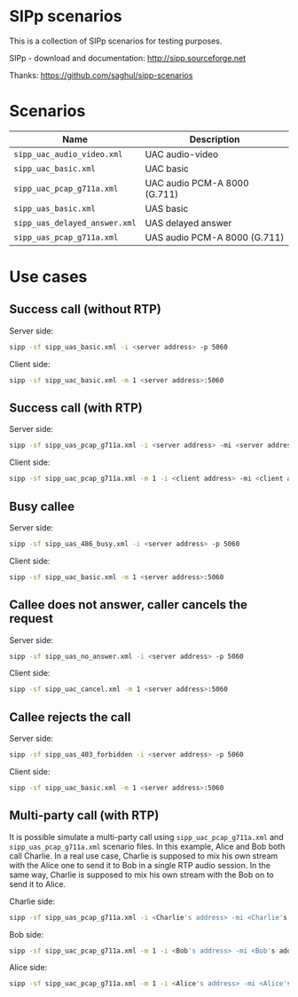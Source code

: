# SIPp scenarios

This is a collection of SIPp scenarios for testing purposes.

SIPp - download and documentation: http://sipp.sourceforge.net

Thanks: https://github.com/saghul/sipp-scenarios

# Scenarios

<!-- LIST-BEGIN -->
| Name | Description |
|------|-------------|
| `sipp_uac_audio_video.xml` | UAC audio-video |
| `sipp_uac_basic.xml` | UAC basic |
| `sipp_uac_pcap_g711a.xml` | UAC audio PCM-A 8000 (G.711) |
| `sipp_uas_basic.xml` | UAS basic |
| `sipp_uas_delayed_answer.xml` | UAS delayed answer |
| `sipp_uas_pcap_g711a.xml` | UAS audio PCM-A 8000 (G.711) |
<!-- LIST-END -->

# Use cases

## Success call (without RTP)

Server side:
```bash
sipp -sf sipp_uas_basic.xml -i <server address> -p 5060
```

Client side:
```bash
sipp -sf sipp_uac_basic.xml -m 1 <server address>:5060
```

## Success call (with RTP)

Server side:
```bash
sipp -sf sipp_uas_pcap_g711a.xml -i <server address> -mi <server address> -mp 6000
```

Client side:
```bash
sipp -sf sipp_uac_pcap_g711a.xml -m 1 -i <client address> -mi <client address> -mp 6000 <server address>:5060
```

## Busy callee

Server side:
```bash
sipp -sf sipp_uas_486_busy.xml -i <server address> -p 5060
```

Client side:
```bash
sipp -sf sipp_uac_basic.xml -m 1 <server address>:5060
```

## Callee does not answer, caller cancels the request

Server side:
```bash
sipp -sf sipp_uas_no_answer.xml -i <server address> -p 5060
```

Client side:
```bash
sipp -sf sipp_uac_cancel.xml -m 1 <server address>:5060
```

## Callee rejects the call

Server side:
```bash
sipp -sf sipp_uas_403_forbidden -i <server address> -p 5060
```

Client side:
```bash
sipp -sf sipp_uac_basic.xml -m 1 <server address>:5060
```

## Multi-party call (with RTP)

It is possible simulate a multi-party call using `sipp_uac_pcap_g711a.xml` and `sipp_uas_pcap_g711a.xml` scenario files. In this example, Alice and Bob both call Charlie. In a real use case, Charlie is supposed to mix his own stream with the Alice one to send it to Bob in a single RTP audio session. In the same way, Charlie is supposed to mix his own stream with the Bob on to send it to Alice.

Charlie side:
```bash
sipp -sf sipp_uas_pcap_g711a.xml -i <Charlie's address> -mi <Charlie's address> -mp 6000
```

Bob side:
```bash
sipp -sf sipp_uac_pcap_g711a.xml -m 1 -i <Bob's address> -mi <Bob's address> -mp 6000 <Charlie's address>:5060
```

Alice side:
```bash
sipp -sf sipp_uac_pcap_g711a.xml -m 1 -i <Alice's address> -mi <Alice's address> -mp 6000 <Charlie's address>:5060
```

